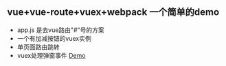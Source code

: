 ## vue+vue-route+vuex+webpack 一个简单的demo
* app.js 是去vue路由"#"号的方案
* 一个有加减按钮的vuex实例
* 单页面路由跳转
* vuex处理弹窗事件
[Demo](https://leegsen7.github.io/vuex-demo/index.html)